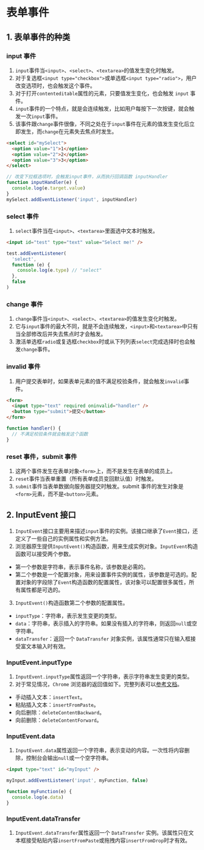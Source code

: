 # 表单事件

## 1. 表单事件的种类

### input 事件

1. `input`事件当`<input>`、`<select>`、`<textarea>`的值发生变化时触发。
2. 对于复选框`<input type="checkbox">`或单选框`<input type="radio">`，用户改变选项时，也会触发这个事件。
3. 对于打开`contenteditable`属性的元素，只要值发生变化，也会触发 `input` 事件。
4. `input`事件的一个特点，就是会连续触发，比如用户每按下一次按键，就会触发一次`input`事件。
5. 该事件跟`change`事件很像，不同之处在于`input`事件在元素的值发生变化后立即发生，而`change`在元素失去焦点时发生。

```html
<select id="mySelect">
  <option value="1">1</option>
  <option value="2">2</option>
  <option value="3">3</option>
</select>
```

```js
// 改变下拉框选项时，会触发input事件，从而执行回调函数 inputHandler
function inputHandler(e) {
  console.log(e.target.value)
}
mySelect.addEventListener('input', inputHandler)
```

### select 事件

1. `select`事件当在`<input>`、`<textarea>`里面选中文本时触发。

```html
<input id="test" type="text" value="Select me!" />
```

```js
test.addEventListener(
  'select',
  function (e) {
    console.log(e.type) // "select"
  },
  false
)
```

### change 事件

1. `change`事件当`<input>`、`<select>`、`<textarea>`的值发生变化时触发。
2. 它与`input`事件的最大不同，就是不会连续触发，`<input>`和`<textarea>`中只有当全部修改后并失去焦点时才会触发。
3. 激活单选框`radio`或复选框`checkbox`时或从下列列表`select`完成选择时也会触发`change`事件。

### invalid 事件

1. 用户提交表单时，如果表单元素的值不满足校验条件，就会触发`invalid`事件。

```html
<form>
  <input type="text" required oninvalid="handler" />
  <button type="submit">提交</button>
</form>
```

```js
function handler() {
  // 不满足校验条件就会触发这个函数
}
```

### reset 事件，submit 事件

1. 这两个事件发生在表单对象`<form>`上，而不是发生在表单的成员上。
2. `reset`事件当表单重置（所有表单成员变回默认值）时触发。
3. `submit`事件当表单数据向服务器提交时触发。submit 事件的发生对象是`<form>`元素，而不是`<button>`元素。

## 2. InputEvent 接口

1. `InputEvent`接口主要用来描述`input`事件的实例。该接口继承了`Event`接口，还定义了一些自己的实例属性和实例方法。
2. 浏览器原生提供`InputEvent()`构造函数，用来生成实例对象。`InputEvent`构造函数可以接受两个参数。

- 第一个参数是字符串，表示事件名称，该参数是必需的。
- 第二个参数是一个配置对象，用来设置事件实例的属性，该参数是可选的。配置对象的字段除了`Event`构造函数的配置属性，该对象可以配置很多属性，所有属性都是可选的。

3. `InputEvent()`构造函数第二个参数的配置属性。

- `inputType`：字符串，表示发生变更的类型。
- `data`：字符串，表示插入的字符串。如果没有插入的字符串，则返回`null`或空字符串。
- `dataTransfer`：返回一个 `DataTransfer` 对象实例，该属性通常只在输入框接受富文本输入时有效。

### InputEvent.inputType

1. `InputEvent.inputType`属性返回一个字符串，表示字符串发生变更的类型。
2. 对于常见情况，`Chrome` 浏览器的返回值如下。完整列表可以[参考文档](https://w3c.github.io/input-events/index.html#dom-inputevent-inputtype)。

- 手动插入文本：`insertText`。
- 粘贴插入文本：`insertFromPaste`。
- 向后删除：`deleteContentBackward`。
- 向前删除：`deleteContentForward`。

### InputEvent.data

1. `InputEvent.data`属性返回一个字符串，表示变动的内容。一次性将内容删除，控制台会输出`null`或一个空字符串。

```html
<input type="text" id="myInput" />
```

```js
myInput.addEventListener('input', myFunction, false)

function myFunction(e) {
  console.log(e.data)
}
```

### InputEvent.dataTransfer

1. `InputEvent.dataTransfer`属性返回一个 `DataTransfer` 实例。该属性只在文本框接受粘贴内容`insertFromPaste`或拖拽内容`insertFromDrop`时才有效。
